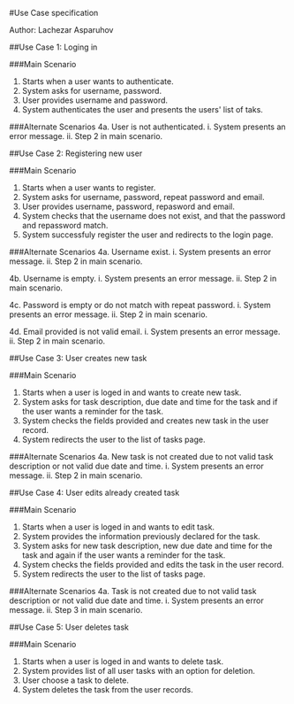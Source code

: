 
#Use Case specification

Author: Lachezar Asparuhov 

##Use Case 1: Loging in 

###Main Scenario
 
  1. Starts when a user wants to authenticate.
  2. System asks for username, password.
  3. User provides username and password.
  4. System authenticates the user and presents the users' list of taks.

###Alternate Scenarios 
  4a. User is not authenticated.
    i. System presents an error message.
    ii. Step 2 in main scenario.

##Use Case 2: Registering new user

###Main Scenario
 
  1. Starts when a user wants to register.
  2. System asks for username, password, repeat password and email.
  3. User provides username, password, repasword and email.
  4. System checks that the username does not exist, and that the password and repassword match.
  5. System successfuly register the user and redirects to the login page.
 
###Alternate Scenarios 
  4a. Username exist.
    i. System presents an error message.
    ii. Step 2 in main scenario.
    
  4b. Username is empty.
    i. System presents an error message.
    ii. Step 2 in main scenario.
    
  4c. Password is empty or do not match with repeat password.
    i. System presents an error message.
    ii. Step 2 in main scenario.
    
  4d. Email provided is not valid email.
    i. System presents an error message.
    ii. Step 2 in main scenario.

##Use Case 3: User creates new task

###Main Scenario
 
  1. Starts when a user is loged in and wants to create new task.
  2. System asks for task description, due date and time for the task and if the user wants a reminder for the task.
  4. System checks the fields provided and creates new task in the user record.
  5. System redirects the user to the list of tasks page.
 
 ###Alternate Scenarios 
  4a. New task is not created due to not valid task description or not valid due date and time.
    i. System presents an error message.
    ii. Step 2 in main scenario.
    

##Use Case 4: User edits already created task

###Main Scenario
 
  1. Starts when a user is loged in and wants to edit task.
  2. System provides the information previously declared for the task.
  3. System asks for new task description, new due date and time for the task and again if the user wants a reminder for the      task.
  4. System checks the fields provided and edits the task in the user record.
  5. System redirects the user to the list of tasks page.
 
 ###Alternate Scenarios 
  4a. Task is not created due to not valid task description or not valid due date and time.
    i. System presents an error message.
    ii. Step 3 in main scenario.

##Use Case 5: User deletes task

###Main Scenario
 
  1. Starts when a user is loged in and wants to delete task.
  2. System provides list of all user tasks with an option for deletion.
  3. User choose a task to delete.
  4. System deletes the task from the user records.

    
 
